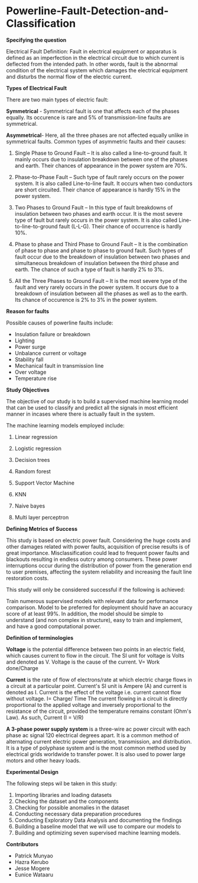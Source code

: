 # Powerline-Fault-Detection-and-Classification
**Specifying the question**

Electrical Fault Definition: Fault in electrical equipment or apparatus is defined as an imperfection in the electrical circuit due to which current is deflected from the intended path. In other words, fault is the abnormal condition of the electrical system which damages the electrical equipment and disturbs the normal flow of the electric current.


**Types of Electrical Fault**


There are two main types of electric fault:


**Symmetrical** - Symmetrical fault is one that affects each of the phases equally. Its occurence is rare and 5% of transmission-line faults are symmetrical.

**Asymmetrical**- Here, all the three phases are not affected equally unlike in symmetrical faults. Common types of asymmetric faults and their causes:


1. Single Phase to Ground Fault – It is also called a line-to-ground fault. It mainly occurs due to insulation breakdown between one of the phases and earth. Their chances of appearance in the power system are 70%.

2. Phase-to-Phase Fault – Such type of fault rarely occurs on the power system. It is also called Line-to-line fault. It occurs when two conductors are short circuited. Their chance of appearance is hardly 15% in the power system.

3. Two Phases to Ground Fault – In this type of fault breakdowns of insulation between two phases and earth occur. It is the most severe type of fault but rarely occurs in the power system. It is also called Line-to-line-to-ground fault (L-L-G). Their chance of occurrence is hardly 10%.

4. Phase to phase and Third Phase to Ground Fault – It is the combination of phase to phase and phase to phase to ground fault. Such types of fault occur due to the breakdown of insulation between two phases and simultaneous breakdown of insulation between the third phase and earth. The chance of such a type of fault is hardly 2% to 3%.

5. All the Three Phases to Ground Fault – It is the most severe type of the fault and very rarely occurs in the power system. It occurs due to a breakdown of insulation between all the phases as well as to the earth. Its chance of occurence is 2% to 3% in the power system.

**Reason for faults**

Possible causes of powerline faults include:


* Insulation failure or breakdown
* Lighting
* Power surge
* Unbalance current or voltage
* Stability fall
* Mechanical fault in transmission line
* Over voltage
* Temperature rise

**Study Objectives**

The objective of our study is to build a supervised machine learning model that can be used to classify and predict all the signals in most efficient manner in incases where there is actually fault in the system.


The machine learning models employed include:

1. Linear regression

2. Logistic regression

3. Decision trees

4. Random forest

5. Support Vector Machine

6. KNN

7. Naive bayes

8. Multi layer perceptron

**Defining Metrics of Success**

This study is based on electric power fault. Considering the huge costs and other damages related with power faults, acquisition of precise results is of great importance. Misclassification could lead to frequent power faults and blackouts resulting in endless outcry among consumers. These power interruptions occur during the distribution of power from the generation end to user premises, affecting the system reliability and increasing the fault line restoration costs.

This study will only be considered successful if the following is achieved:

Train numerous supervised models with relevant data for performance comparison. Model to be preferred for deployment should have an accuracy score of at least 99%. In addition, the model should be simple to understand (and non complex in structure), easy to train and implement, and have a good computational power.

**Definition of terminologies**

**Voltage** is the potential difference between two points in an electric field, which causes current to flow in the circuit. The SI unit for voltage is Volts and denoted as V. Voltage is the cause of the current. V= Work done/Charge

**Current** is the rate of flow of electrons/rate at which electric charge flows in a circuit at a particular point. Current's SI unit is Ampere (A) and current is denoted as I. Current is the effect of the voltage i.e. current cannot flow without voltage. I= Charge/ Time The current flowing in a circuit is directly proportional to the applied voltage and inversely proportional to the resistance of the circuit, provided the temperature remains constant (Ohm's Law). As such, Current (I = V/R)

**A 3-phase power supply system** is a three-wire ac power circuit with each phase ac signal 120 electrical degrees apart. It is a common method of alternating current electric power generation, transmission, and distribution. It is a type of polyphase system and is the most common method used by electrical grids worldwide to transfer power. It is also used to power large motors and other heavy loads.

**Experimental Design**

The following steps wil be taken in this study:

1. Importing libraries and loading datasets
2. Checking the dataset and the components
3. Checking for possible anomalies in the dataset
4. Conducting necessary data preparation procedures
5. Conducting Exploratory Data Analysis and documenting the findings
6. Building a baseline model that we will use to compare our models to
7. Building and optimizing seven supervised machine learning models.

**Contributors**

* Patrick Munyao
* Hazra Kerubo
* Jesse Mogere
* Eunice Wataaru

